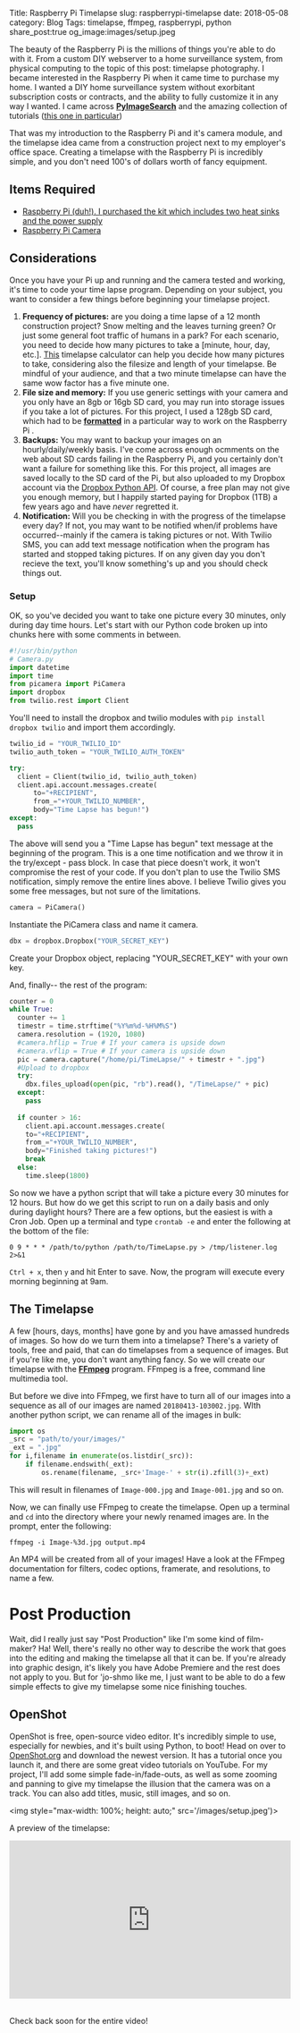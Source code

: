 Title: Raspberry Pi Timelapse
slug: raspberrypi-timelapse
date: 2018-05-08
category: Blog
Tags: timelapse, ffmpeg, raspberrypi, python
share_post:true
og_image:images/setup.jpeg

The beauty of the Raspberry Pi is the millions of things you're able to do with it.  From a custom DIY webserver to a home surveillance system, from physical computing to the topic of this post: timelapse photography.  I became interested in the Raspberry Pi when it came time to purchase my home.  I wanted a DIY home surveillance system without exorbitant subscription costs or contracts, and the ability to fully customize it in any way I wanted.  I came across [**PyImageSearch**](https://pyimagesearch.com) and the amazing collection of tutorials ([this one in particular](https://www.pyimagesearch.com/2015/06/01/home-surveillance-and-motion-detection-with-the-raspberry-pi-python-and-opencv/))

That was my introduction to the Raspberry Pi and it's camera module, and the timelapse idea came from a construction project next to my employer's office space.  Creating a timelapse with the Raspberry Pi is incredibly simple, and you don't need 100's of dollars worth of fancy equipment. 

## Items Required

* [Raspberry Pi (duh!).  I purchased the kit which includes two heat sinks and the power supply](https://www.amazon.com/CanaKit-Raspberry-Power-Supply-Listed/dp/B07BC6WH7V/ref=sr_1_3?s=pc&ie=UTF8&qid=1525737615&sr=1-3&keywords=raspberry+pi+3+b%2B&dpID=51IC7SDI3cL&preST=_SY300_QL70_&dpSrc=srch)
* [Raspberry Pi Camera](https://www.amazon.com/Raspberry-Pi-Camera-Module-Megapixel/dp/B01ER2SKFS/ref=sr_1_3?ie=UTF8&qid=1525737711&sr=8-3&keywords=pi+camera&dpID=41oaX6czzQL&preST=_SY300_QL70_&dpSrc=srch)

## Considerations

Once you have your Pi up and running and the camera tested and working, it's time to code your time lapse program.  Depending on your subject, you want to consider a few things before beginning your timelapse project.

1. **Frequency of pictures:** are you doing a time lapse of a 12 month construction project?  Snow melting and the leaves turning green? Or just some general foot traffic of humans in a park?  For each scenario, you need to decide how many pictures to take a [minute, hour, day, etc.].  [This](https://www.photopills.com/calculators/timelapse) timelapse calculator can help you decide how many pictures to take, considering also the filesize and length of your timelapse.  Be mindful of your audience, and that a two minute timelapse can have the same wow factor has a five minute one.
2. **File size and memory:** If you use generic settings with your camera and you only have an 8gb or 16gb SD card, you may run into storage issues if you take a lot of pictures.  For this project, I used a 128gb SD card, which had to be [**formatted**](https://www.raspberrypi.org/documentation/installation/sdxc_formatting.md) in a particular way to work on the Raspberry Pi .
3. **Backups:** You may want to backup your images on an hourly/daily/weekly basis.  I've come across enough ocmments on the web about SD cards failing in the Raspberry Pi, and you certainly don't want a failure for something like this.  For this project, all images are saved locally to the SD card of the Pi, but also uploaded to my Dropbox account via the [Dropbox Python API](https://www.dropbox.com/developers/documentation/python).  Of course, a free plan may not give you enough memory, but I happily started paying for Dropbox (1TB) a few years ago and have _never_ regretted it.
4.  **Notification:** Will you be checking in with the progress of the timelapse every day?  If not, you may want to be notified when/if problems have occurred--mainly if the camera is taking pictures or not.  With Twilio SMS, you can add text message notification when the program has started and stopped taking pictures.  If on any given day you don't recieve the text, you'll know something's up and you should check things out.

### Setup

OK, so you've decided you want to take one picture every 30 minutes, only during day time hours.  Let's start with our Python code broken up into chunks here with some comments in between.

```python
#!/usr/bin/python
# Camera.py
import datetime
import time
from picamera import PiCamera
import dropbox
from twilio.rest import Client
```

You'll need to install the dropbox and twilio modules with `pip install dropbox twilio` and import them accordingly. 

```python
twilio_id = "YOUR_TWILIO_ID"
twilio_auth_token = "YOUR_TWILIO_AUTH_TOKEN"

try:
  client = Client(twilio_id, twilio_auth_token)
  client.api.account.messages.create(
      to="+RECIPIENT",
      from_="+YOUR_TWILIO_NUMBER",
      body="Time Lapse has begun!")
except:
  pass
```

The above will send you a "Time Lapse has begun" text message at the beginning of the program.  This is a one time notification and we throw it in the try/except - pass block.  In case that piece doesn't work, it won't compromise the rest of your code.  If you don't plan to use the Twilio SMS notification, simply remove the entire lines above.  I believe Twilio gives you some free messages, but not sure of the limitations.

```python
camera = PiCamera()
```

Instantiate the PiCamera class and name it camera.

```python
dbx = dropbox.Dropbox("YOUR_SECRET_KEY")
```

Create your Dropbox object, replacing "YOUR_SECRET_KEY" with your own key.

And, finally-- the rest of the program:

```python
counter = 0
while True:
  counter += 1  
  timestr = time.strftime("%Y%m%d-%H%M%S")
  camera.resolution = (1920, 1080)
  #camera.hflip = True # If your camera is upside down
  #camera.vflip = True # If your camera is upside down
  pic = camera.capture("/home/pi/TimeLapse/" + timestr + ".jpg")  
  #Upload to dropbox
  try:
    dbx.files_upload(open(pic, "rb").read(), "/TimeLapse/" + pic)
  except:
    pass
  
  if counter > 16:
    client.api.account.messages.create(
    to="+RECIPIENT",
    from_="+YOUR_TWILIO_NUMBER",
    body="Finished taking pictures!")
    break
  else:
    time.sleep(1800)
```

So now we have a python script that will take a picture every 30 minutes for 12 hours.  But how do we get this script to run on a daily basis and only during daylight hours?  There are a few options, but the easiest is with a Cron Job.  Open up a terminal and type `crontab -e` and enter the following at the bottom of the file:

```
0 9 * * * /path/to/python /path/to/TimeLapse.py > /tmp/listener.log 2>&1
```

`Ctrl + x`, then `y` and hit Enter to save.  Now, the program will execute every morning beginning at 9am.

## The Timelapse

A few [hours, days, months] have gone by and you have amassed hundreds of images.  So how do we turn them into a timelapse?  There's a variety of tools, free and paid, that can do timelapses from a sequence of images.  But if you're like me, you don't want anything fancy.  So we will create our timelapse with the [**FFmpeg**](https://www.ffmpeg.org/) program.  FFmpeg is a free, command line multimedia tool.

But before we dive into FFmpeg, we first have to turn all of our images into a sequence as all of our images are named `20180413-103002.jpg`.  WIth another python script, we can rename all of the images in bulk:

```python
import os
_src = "path/to/your/images/"
_ext = ".jpg"
for i,filename in enumerate(os.listdir(_src)):
    if filename.endswith(_ext):
        os.rename(filename, _src+'Image-' + str(i).zfill(3)+_ext)
```

This will result in filenames of `Image-000.jpg` and `Image-001.jpg` and so on.

Now, we can finally use FFmpeg to create the timelapse.  Open up a terminal and `cd` into the directory where your newly renamed images are.  In the prompt, enter the following:

`ffmpeg -i Image-%3d.jpg output.mp4`

An MP4 will be created from all of your images!  Have a look at the FFmpeg documentation for filters, codec options, framerate, and resolutions, to name a few.

# Post Production

Wait, did I really just say "Post Production" like I'm some kind of film-maker?  Ha!  Well, there's really no other way to describe the work that goes into the editing and making the timelapse all that it can be.  If you're already into graphic design, it's likely you have Adobe Premiere and the rest does not apply to you.  But for 'jo-shmo like me, I just want to be able to do a few simple effects to give my timelapse some nice finishing touches.

## OpenShot

OpenShot is free, open-source video editor.  It's incredibly simple to use, especially for newbies, and it's built using Python, to boot!  Head on over to [OpenShot.org](https://openshot.org) and download the newest version.  It has a tutorial once you launch it, and there are some great video tutorials on YouTube.  For my project, I'll add some simple fade-in/fade-outs, as well as some zooming and panning to give my timelapse the illusion that the camera was on a track.  You can also add titles, music, still images, and so on.


<img style="max-width: 100%; height: 	auto;" src='/images/setup.jpeg')>

A preview of the timelapse:
<style>.embed-container { position: relative; padding-bottom: 56.25%; height: 0; overflow: hidden; max-width: 100%; height: auto; } .embed-container iframe, .embed-container object, .embed-container embed { position: absolute; top: 0; left: 0; width: 100%; height: 100%; }</style><div class='embed-container'><iframe src="https://player.vimeo.com/video/267403937" frameborder='0' webkitAllowFullScreen mozallowfullscreen allowFullScreen></iframe></div>

<br>

Check back soon for the entire video!